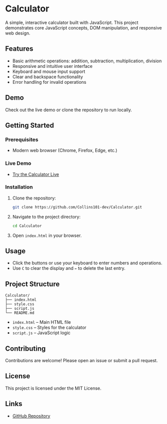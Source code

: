 # Calculator

A simple, interactive calculator built with JavaScript. This project demonstrates core JavaScript concepts, DOM manipulation, and responsive web design.

## Features

- Basic arithmetic operations: addition, subtraction, multiplication, division
- Responsive and intuitive user interface
- Keyboard and mouse input support
- Clear and backspace functionality
- Error handling for invalid operations

## Demo

Check out the live demo or clone the repository to run locally.

## Getting Started

### Prerequisites

- Modern web browser (Chrome, Firefox, Edge, etc.)
  
### Live Demo

- [Try the Calculator Live](https://collins101-dev.github.io/Calculator/)

### Installation

1. Clone the repository:
    ```bash
    git clone https://github.com/Collins101-dev/Calculator.git
    ```
2. Navigate to the project directory:
    ```bash
    cd Calculator
    ```
3. Open `index.html` in your browser.

## Usage

- Click the buttons or use your keyboard to enter numbers and operations.
- Use `C` to clear the display and `←` to delete the last entry.

## Project Structure

```
Calculator/
├── index.html
├── style.css
├── script.js
└── README.md
```

- `index.html` – Main HTML file
- `style.css` – Styles for the calculator
- `script.js` – JavaScript logic

## Contributing

Contributions are welcome! Please open an issue or submit a pull request.

## License

This project is licensed under the MIT License.

## Links

- [GitHub Repository](https://github.com/Collins101-dev/Calculator.git)